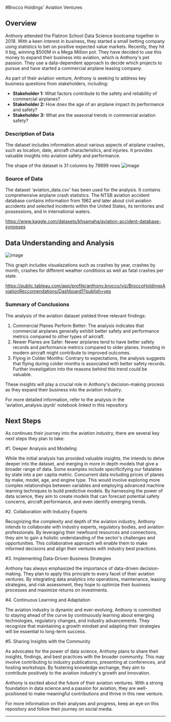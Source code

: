 #Brocco Holdings' Aviation Ventures

## Overview

Anthony attended the Flatiron School Data Science bootcamp together in 2018. With a keen interest in business, they started a small betting company using statistics to bet on positive expected value markets. Recently, they hit it big, winning $500M in a Mega Million pot. They have decided to use this money to expand their business into aviation, which is Anthony's pet passion. They use a data-dependent approach to decide which projects to pursue and have started a commercial airplane leasing company.

As part of their aviation venture, Anthony is seeking to address key business questions from stakeholders, including:

- **Stakeholder 1:** What factors contribute to the safety and reliability of commercial airplanes?
- **Stakeholder 2:** How does the age of an airplane impact its performance and safety?
- **Stakeholder 3:** What are the seasonal trends in commercial aviation safety?

### Description of Data

The dataset includes information about various aspects of airplane crashes, such as location, date, aircraft characteristics, and injuries. It provides valuable insights into aviation safety and performance.

The shape of the dataset is 31 columns by 79899 rows
![image](https://github.com/brocc12/dsc-phase-1-project-v3/assets/126965400/efa7cf35-c831-4204-9410-b0120b3a8305)

### Source of Data

The dataset 'aviation_data.csv' has been used for the analysis. It contains comprehensive airplane crash statistics.
The NTSB aviation accident database contains information from 1962 and later about civil aviation accidents and selected incidents within the United States, its territories and possessions, and in international waters.

https://www.kaggle.com/datasets/khsamaha/aviation-accident-database-synopses

## Data Understanding and Analysis
![image](https://github.com/brocc12/Brocco_Holdings/assets/126965400/e973ba77-50e9-4780-9c16-f35aa5293ae2)


This graph includes visualazations such as crashes by year, crashes by month, crashes for different weather conditions as well as fatal crashes per state.

https://public.tableau.com/app/profile/anthony.brocco/viz/BroccoHoldingsAviationReccomendations/Dashboard1?publish=yes

### Summary of Conclusions

The analysis of the aviation dataset yielded three relevant findings:

1. Commercial Planes Perform Better: The analysis indicates that commercial airplanes generally exhibit better safety and performance metrics compared to other types of aircraft.
2. Newer Planes are Safer: Newer airplanes tend to have better safety records and performance metrics compared to older planes. Investing in modern aircraft might contribute to improved outcomes.
3. Flying in Colder Months: Contrary to expectations, the analysis suggests that flying during colder months is associated with better safety records. Further investigation into the reasons behind this trend could be valuable.

These insights will play a crucial role in Anthony's decision-making process as they expand their business into the aviation industry.

For more detailed information, refer to the analysis in the 'aviation_analysis.ipynb' notebook linked in this repository.

## Next Steps

As continues their journey into the aviation industry, there are several key next steps they plan to take:

#1. Deeper Analysis and Modeling

While the initial analysis has provided valuable insights, the intends to delve deeper into the dataset, and merging in more in depth models that give a broader range of data. Some examples include specificifying our fatalaties by state into a per capita metric. Concurrent data including prices of planes by make, model, age, and engine type.  This would involve exploring more complex relationships between variables and employing advanced machine learning techniques to build predictive models. By harnessing the power of data science, they aim to create models that can forecast potential safety concerns, aircraft performance, and even identify emerging trends.

#2. Collaboration with Industry Experts

Recognizing the complexity and depth of the aviation industry, Anthony intends to collaborate with industry experts, regulatory bodies, and aviation professionals. By leveraging their newfound resources and connections, they aim to gain a holistic understanding of the sector's challenges and opportunities. This collaborative approach will enable them to make informed decisions and align their ventures with industry best practices.

#3. Implementing Data-Driven Business Strategies

Anthony has always emphasized the importance of data-driven decision-making. They plan to apply this principle to every facet of their aviation ventures. By integrating data analytics into operations, maintenance, leasing strategies, and risk assessment, they hope to optimize their business processes and maximize returns on investments.

#4. Continuous Learning and Adaptation

The aviation industry is dynamic and ever-evolving. Anthony is committed to staying ahead of the curve by continuously learning about emerging technologies, regulatory changes, and industry advancements. They recognize that maintaining a growth mindset and adapting their strategies will be essential to long-term success.

#5. Sharing Insights with the Community

As advocates for the power of data science, Anthony plans to share their insights, findings, and best practices with the broader community. This may involve contributing to industry publications, presenting at conferences, and hosting workshops. By fostering knowledge exchange, they aim to contribute positively to the aviation industry's growth and innovation.

Anthony is excited about the future of their aviation ventures. With a strong foundation in data science and a passion for aviation, they are well-positioned to make meaningful contributions and thrive in this new venture.

For more information on their analyses and progress, keep an eye on this repository and follow their journey on social media.

---

